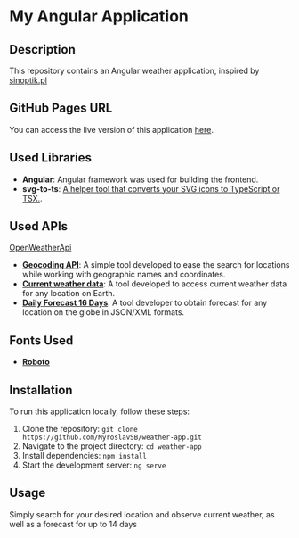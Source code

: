# My Angular Application

## Description
This repository contains an Angular weather application, inspired by [sinoptik.pl](https://sinoptik.pl/)

## GitHub Pages URL
You can access the live version of this application [here](https://MyroslavSB.github.io/weather-app/).

## Used Libraries
- **Angular**: Angular framework was used for building the frontend.
- **svg-to-ts**: [A helper tool that converts your SVG icons to TypeScript or TSX.](https://www.npmjs.com/package/svg-to-ts).

## Used APIs
  [OpenWeatherApi](https://openweathermap.org/api)
- **[Geocoding API](https://openweathermap.org/api/geocoding-ap)**: A simple tool developed to ease the search for locations while working with geographic names and coordinates.
- **[Current weather data](https://openweathermap.org/current)**: A tool developed to access current weather data for any location on Earth.
- **[Daily Forecast 16 Days](https://openweathermap.org/forecast16)**: A tool developer to obtain forecast for any location on the globe in JSON/XML formats.

## Fonts Used
- **[Roboto](https://fonts.google.com/specimen/Roboto)**

## Installation
To run this application locally, follow these steps:

1. Clone the repository: `git clone https://github.com/MyroslavSB/weather-app.git`
2. Navigate to the project directory: `cd weather-app`
3. Install dependencies: `npm install`
4. Start the development server: `ng serve`

## Usage

Simply search for your desired location and observe current weather, as well as a forecast for up to 14 days

